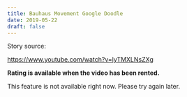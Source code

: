 ```yaml
---
title: Bauhaus Movement Google Doodle 
date: 2019-05-22 
draft: false 
---
```


Story source:

https://www.youtube.com/watch?v=lyTMXLNsZXg


**Rating is available when the video has been rented.**

This feature is not available right now. Please try again later.

